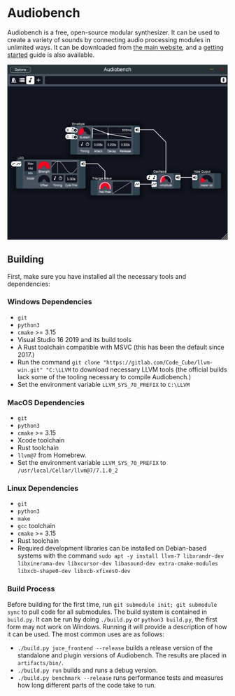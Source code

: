 # Audiobench

Audiobench is a free, open-source modular synthesizer. It can be used to create
a variety of sounds by connecting audio processing modules in unlimited ways. It
can be downloaded from [the main website](https://bit.ly/audio_bench), and a
[getting started](https://joshua-maros.github.io/audiobench/book/getting_started.html)
guide is also available.

![Screenshot of a simple patch](docs/book/src/images/default_e.png)

## Building 

First, make sure you have installed all the necessary tools and dependencies:

### Windows Dependencies
- `git`
- `python3`
- `cmake` >= 3.15
- Visual Studio 16 2019 and its build tools
- A Rust toolchain compatible with MSVC (this has been the default since 2017.)
- Run the command
  `git clone "https://gitlab.com/Code_Cube/llvm-win.git" "C:\LLVM` to download
  necessary LLVM tools (the official builds lack some of the tooling necessary
  to compile Audiobench.)
- Set the environment variable `LLVM_SYS_70_PREFIX` to `C:\LLVM`

### MacOS Dependencies
- `git`
- `python3`
- `cmake` >= 3.15
- Xcode toolchain
- Rust toolchain
- `llvm@7` from Homebrew.
- Set the environment variable `LLVM_SYS_70_PREFIX` to
  `/usr/local/Cellar/llvm@7/7.1.0_2`

### Linux Dependencies
- `git`
- `python3`
- `make`
- `gcc` toolchain
- `cmake` >= 3.15
- Rust toolchain
- Required development libraries can be installed on Debian-based systems with
  the command
  `sudo apt -y install llvm-7 libxrandr-dev libxinerama-dev libxcursor-dev libasound-dev extra-cmake-modules libxcb-shape0-dev libxcb-xfixes0-dev`

### Build Process

Before building for the first time, run `git submodule init; git submodule sync`
to pull code for all submodules. The build system is contained in `build.py`.
It can be run by doing `./build.py` or `python3 build.py`, the first form may
not work on Windows. Running it will provide a description of how it can be
used. The most common uses are as follows:
- `./build.py juce_frontend --release` builds a release version of the
  standalone and plugin versions of Audiobench. The results are placed in
  `artifacts/bin/`.
- `./build.py run` builds and runs a debug version.
- `./build.py benchmark --release` runs performance tests and measures how long
  different parts of the code take to run.
